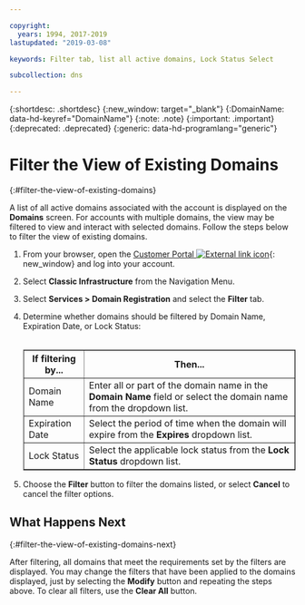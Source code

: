 ```yaml
---

copyright:
  years: 1994, 2017-2019
lastupdated: "2019-03-08"

keywords: Filter tab, list all active domains, Lock Status Select

subcollection: dns

---
```


{:shortdesc: .shortdesc}
{:new_window: target="_blank"}
{:DomainName: data-hd-keyref="DomainName"}
{:note: .note}
{:important: .important}
{:deprecated: .deprecated}
{:generic: data-hd-programlang="generic"}

# Filter the View of Existing Domains
{:#filter-the-view-of-existing-domains}

A list of all active domains associated with the account is displayed on the **Domains** screen. For accounts with multiple domains, the view may be filtered to view and interact with selected domains. Follow the steps below to filter the view of existing domains.

1. From your browser, open the [Customer Portal ![External link icon](../../icons/launch-glyph.svg "External link icon")](https://{DomainName}/){: new_window} and log into your account.
1. Select **Classic Infrastructure** from the Navigation Menu.
2. Select **Services > Domain Registration** and select the **Filter** tab.
3. Determine whether domains should be filtered by Domain Name, Expiration Date, or Lock Status:<br/><br/><table border="1"><tbody><tr><th>If filtering by...</th><th>Then...</th></tr><tr><td>Domain Name</td><td>Enter all or part of the domain name in the <strong>Domain Name</strong> field or select the domain name from the dropdown list.</td></tr><tr><td>Expiration Date</td><td>Select the period of time when the domain will expire from the <strong>Expires</strong> dropdown list.</td></tr><tr><td>Lock Status</td><td>Select the applicable lock status from the <strong>Lock Status</strong> dropdown list.</td></tr></tbody></table>

4. Choose the **Filter** button to filter the domains listed, or select **Cancel** to cancel the filter options.

## What Happens Next
{:#filter-the-view-of-existing-domains-next}

After filtering, all domains that meet the requirements set by the filters are displayed. You may change the filters that have been applied to the domains displayed, just by selecting the **Modify** button and repeating the steps above. To clear all filters, use the **Clear All** button.
